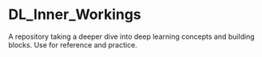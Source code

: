 # DL_Inner_Workings
A repository taking a deeper dive into deep learning concepts and building blocks. Use for reference and practice. 
